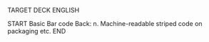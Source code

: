 TARGET DECK
ENGLISH

START
Basic
Bar code
Back: n. Machine-readable striped code on packaging etc.
END
